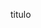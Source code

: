 
<!DOCTYPE html>
<html lang="en">
<head>
    <meta charset="UTF-8">
    <meta name="viewport" content="width=device-width, initial-scale=1.0">
    <title>HELLO</title>
</head>
<p>titulo</p>
<body>
    
</body>
</html>
